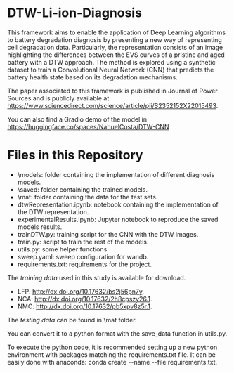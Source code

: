 # DTW-Li-ion-Diagnosis

This framework aims to enable the application of Deep Learning algorithms to battery degradation diagnosis by presenting a new way of representing cell degradation data. Particularly, the representation consists of an image highlighting the differences between the EVS curves of a pristine and aged battery with a DTW approach. The method is explored using a synthetic dataset to train a Convolutional Neural Network (CNN) that predicts the battery health state based on its degradation mechanisms.

The paper associated to this framework is published in Journal of Power Sources and is publicly available at https://www.sciencedirect.com/science/article/pii/S2352152X22015493.

You can also find a Gradio demo of the model in https://huggingface.co/spaces/NahuelCosta/DTW-CNN

# Files in this Repository
- \models: folder containing the implementation of different diagnosis models.
- \saved: folder containing the trained models.
- \mat: folder containing the data for the test sets.
- dtwRepresentation.ipynb: notebook containing the implementation of the DTW representation.
- experimentalResults.ipynb: Jupyter notebook to reproduce the saved models results.
- trainDTW.py: training script for the CNN with the DTW images.
- train.py: script to train the rest of the models.
- utils.py: some helper functions.
- sweep.yaml: sweep configuration for wandb.
- requirements.txt: requirements for the project.

The *training data* used in this study is available for download.
- LFP: http://dx.doi.org/10.17632/bs2j56pn7y.
- NCA: http://dx.doi.org/10.17632/2h8cpszy26.1.
- NMC: http://dx.doi.org/10.17632/pb5xpv8z5r.1.

The *testing data* can be found in \mat folder.

You can convert it to a python format with the save_data function in utils.py.

To execute the python code, it is recommended setting up a new python environment with packages matching the requirements.txt file.
It can be easily done with anaconda: conda create --name --file requirements.txt.
